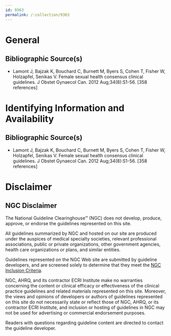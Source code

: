 ```yaml
---
id: 9363
permalink: /:collection/9363
---
```


# General

## Bibliographic Source(s)

- Lamont J, Bajzak K, Bouchard C, Burnett M, Byers S, Cohen T, Fisher W, Holzapfel, Senikas V. Female sexual health consensus clinical guidelines. J Obstet Gynaecol Can. 2012 Aug;34(8):S1-56. [358 references]

# Identifying Information and Availability

## Bibliographic Source(s)

- Lamont J, Bajzak K, Bouchard C, Burnett M, Byers S, Cohen T, Fisher W, Holzapfel, Senikas V. Female sexual health consensus clinical guidelines. J Obstet Gynaecol Can. 2012 Aug;34(8):S1-56. [358 references]

# Disclaimer

## NGC Disclaimer

The National Guideline Clearinghouse™ (NGC) does not develop, produce, approve, or endorse the guidelines represented on this site.

All guidelines summarized by NGC and hosted on our site are produced under the auspices of medical specialty societies, relevant professional associations, public or private organizations, other government agencies, health care organizations or plans, and similar entities.

Guidelines represented on the NGC Web site are submitted by guideline developers, and are screened solely to determine that they meet the [NGC Inclusion Criteria](/help-and-about/summaries/inclusion-criteria).

NGC, AHRQ, and its contractor ECRI Institute make no warranties concerning the content or clinical efficacy or effectiveness of the clinical practice guidelines and related materials represented on this site. Moreover, the views and opinions of developers or authors of guidelines represented on this site do not necessarily state or reflect those of NGC, AHRQ, or its contractor ECRI Institute, and inclusion or hosting of guidelines in NGC may not be used for advertising or commercial endorsement purposes.

Readers with questions regarding guideline content are directed to contact the guideline developer.

